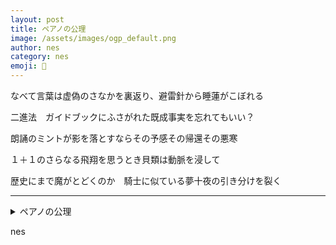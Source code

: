 ```yaml
---
layout: post
title: ペアノの公理
image: /assets/images/ogp_default.png
author: nes
category: nes
emoji: 🌇
---
```


<div class="tanka-area"><div class="tanka">
<p>なべて言葉は虚偽のさなかを裏返り、避雷針から睡蓮がこぼれる</p>
<p>二進法　ガイドブックにふさがれた既成事実を忘れてもいい？</p>
<p>朗誦のミントが影を落とすならその予感その帰還その悪寒</p>
<p>１＋１のさらなる飛翔を思うとき貝類は動脈を浸して</p>
<p>歴史にまで魔がとどくのか　騎士に似ている夢十夜の引き分けを裂く</p></div></div>

---

<details><summary>ペアノの公理</summary>
なべて言葉は虚偽のさなかを裏返り、避雷針から睡蓮がこぼれる<br />
二進法　ガイドブックにふさがれた既成事実を忘れてもいい？<br />
朗誦のミントが影を落とすならその予感その帰還その悪寒<br />
１＋１のさらなる飛翔を思うとき貝類は動脈を浸して<br />
歴史にまで魔がとどくのか　騎士に似ている夢十夜の引き分けを裂く<br />
</details>

nes
